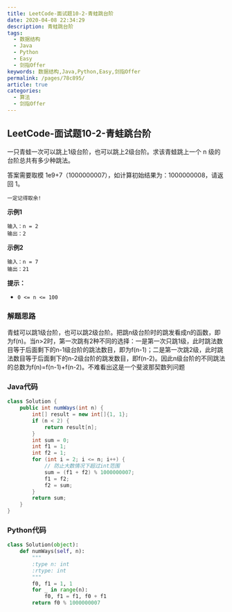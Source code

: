 ```yaml
---
title: LeetCode-面试题10-2-青蛙跳台阶
date: 2020-04-08 22:34:29
description: 青蛙跳台阶
tags: 
  - 数据结构
  - Java
  - Python
  - Easy
  - 剑指Offer
keywords: 数据结构,Java,Python,Easy,剑指Offer
permalink: /pages/78c895/
article: true
categories: 
  - 算法
  - 剑指Offer
---
```


## LeetCode-面试题10-2-青蛙跳台阶

一只青蛙一次可以跳上1级台阶，也可以跳上2级台阶。求该青蛙跳上一个 n 级的台阶总共有多少种跳法。

答案需要取模 1e9+7（1000000007），如计算初始结果为：1000000008，请返回 1。

`一定记得取余!`

 <!--more-->

**示例1**

```
输入：n = 2
输出：2
```

**示例2**

```
输入：n = 7
输出：21
```

**提示：**

- `0 <= n <= 100`

### 解题思路

青蛙可以跳1级台阶，也可以跳2级台阶。把跳n级台阶时的跳发看成n的函数，即为f(n)。当n>2时，第一次跳有2种不同的选择：一是第一次只跳1级，此时跳法数目等于后面剩下的n-1级台阶的跳法数目，即为f(n-1)；二是第一次跳2级，此时跳法数目等于后面剩下的n-2级台阶的跳发数目，即f(n-2)。因此n级台阶的不同跳法的总数为f(n)=f(n-1)+f(n-2)。不难看出这是一个斐波那契数列问题

### Java代码

```java
class Solution {
    public int numWays(int n) {
        int[] result = new int[]{1, 1};
        if (n < 2) {
            return result[n];
        }
        int sum = 0;
        int f1 = 1;
        int f2 = 1;
        for (int i = 2; i <= n; i++) {
            // 防止大数情况下超过int范围
            sum = (f1 + f2) % 1000000007;
            f1 = f2;
            f2 = sum;
        }
        return sum;
    }
}
```

### Python代码

```python
class Solution(object):
    def numWays(self, n):
        """
        :type n: int
        :rtype: int
        """
        f0, f1 = 1, 1
        for _ in range(n):
            f0, f1 = f1, f0 + f1
        return f0 % 1000000007
```

